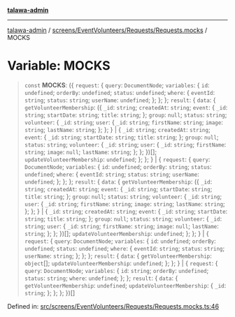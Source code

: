 [**talawa-admin**](../../../../../README.md)

***

[talawa-admin](../../../../../modules.md) / [screens/EventVolunteers/Requests/Requests.mocks](../README.md) / MOCKS

# Variable: MOCKS

> `const` **MOCKS**: (\{ `request`: \{ `query`: `DocumentNode`; `variables`: \{ `id`: `undefined`; `orderBy`: `undefined`; `status`: `undefined`; `where`: \{ `eventId`: `string`; `status`: `string`; `userName`: `undefined`; \}; \}; \}; `result`: \{ `data`: \{ `getVolunteerMembership`: (\{ `_id`: `string`; `createdAt`: `string`; `event`: \{ `_id`: `string`; `startDate`: `string`; `title`: `string`; \}; `group`: `null`; `status`: `string`; `volunteer`: \{ `_id`: `string`; `user`: \{ `_id`: `string`; `firstName`: `string`; `image`: `string`; `lastName`: `string`; \}; \}; \} \| \{ `_id`: `string`; `createdAt`: `string`; `event`: \{ `_id`: `string`; `startDate`: `string`; `title`: `string`; \}; `group`: `null`; `status`: `string`; `volunteer`: \{ `_id`: `string`; `user`: \{ `_id`: `string`; `firstName`: `string`; `image`: `null`; `lastName`: `string`; \}; \}; \})[]; `updateVolunteerMembership`: `undefined`; \}; \}; \} \| \{ `request`: \{ `query`: `DocumentNode`; `variables`: \{ `id`: `undefined`; `orderBy`: `string`; `status`: `undefined`; `where`: \{ `eventId`: `string`; `status`: `string`; `userName`: `undefined`; \}; \}; \}; `result`: \{ `data`: \{ `getVolunteerMembership`: (\{ `_id`: `string`; `createdAt`: `string`; `event`: \{ `_id`: `string`; `startDate`: `string`; `title`: `string`; \}; `group`: `null`; `status`: `string`; `volunteer`: \{ `_id`: `string`; `user`: \{ `_id`: `string`; `firstName`: `string`; `image`: `string`; `lastName`: `string`; \}; \}; \} \| \{ `_id`: `string`; `createdAt`: `string`; `event`: \{ `_id`: `string`; `startDate`: `string`; `title`: `string`; \}; `group`: `null`; `status`: `string`; `volunteer`: \{ `_id`: `string`; `user`: \{ `_id`: `string`; `firstName`: `string`; `image`: `null`; `lastName`: `string`; \}; \}; \})[]; `updateVolunteerMembership`: `undefined`; \}; \}; \} \| \{ `request`: \{ `query`: `DocumentNode`; `variables`: \{ `id`: `undefined`; `orderBy`: `undefined`; `status`: `undefined`; `where`: \{ `eventId`: `string`; `status`: `string`; `userName`: `string`; \}; \}; \}; `result`: \{ `data`: \{ `getVolunteerMembership`: `object`[]; `updateVolunteerMembership`: `undefined`; \}; \}; \} \| \{ `request`: \{ `query`: `DocumentNode`; `variables`: \{ `id`: `string`; `orderBy`: `undefined`; `status`: `string`; `where`: `undefined`; \}; \}; `result`: \{ `data`: \{ `getVolunteerMembership`: `undefined`; `updateVolunteerMembership`: \{ `_id`: `string`; \}; \}; \}; \})[]

Defined in: [src/screens/EventVolunteers/Requests/Requests.mocks.ts:46](https://github.com/bint-Eve/talawa-admin/blob/16ddeb98e6868a55bca282e700a8f4212d222c01/src/screens/EventVolunteers/Requests/Requests.mocks.ts#L46)
